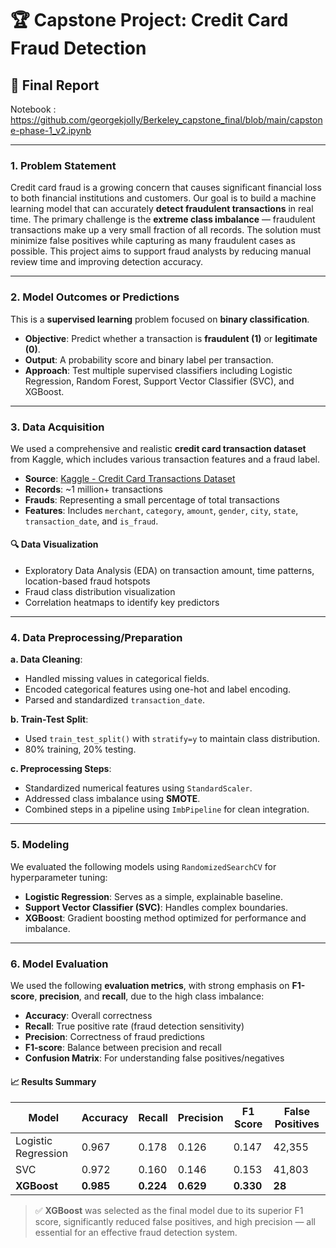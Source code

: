 # 🏆 Capstone Project: Credit Card Fraud Detection

## 📌 Final Report

Notebook : https://github.com/georgekjolly/Berkeley_capstone_final/blob/main/capstone-phase-1_v2.ipynb

---

### 1. Problem Statement

Credit card fraud is a growing concern that causes significant financial loss to both financial institutions and customers. Our goal is to build a machine learning model that can accurately **detect fraudulent transactions** in real time. The primary challenge is the **extreme class imbalance** — fraudulent transactions make up a very small fraction of all records. The solution must minimize false positives while capturing as many fraudulent cases as possible. This project aims to support fraud analysts by reducing manual review time and improving detection accuracy.

---

### 2. Model Outcomes or Predictions

This is a **supervised learning** problem focused on **binary classification**.

- **Objective**: Predict whether a transaction is **fraudulent (1)** or **legitimate (0)**.
- **Output**: A probability score and binary label per transaction.
- **Approach**: Test multiple supervised classifiers including Logistic Regression, Random Forest, Support Vector Classifier (SVC), and XGBoost.

---

### 3. Data Acquisition

We used a comprehensive and realistic **credit card transaction dataset** from Kaggle, which includes various transaction features and a fraud label.

- **Source**: [Kaggle - Credit Card Transactions Dataset](https://www.kaggle.com/datasets/tjverry/credit-card-transactions)
- **Records**: ~1 million+ transactions
- **Frauds**: Representing a small percentage of total transactions
- **Features**: Includes `merchant`, `category`, `amount`, `gender`, `city`, `state`, `transaction_date`, and `is_fraud`.

#### 🔍 Data Visualization

- Exploratory Data Analysis (EDA) on transaction amount, time patterns, location-based fraud hotspots
- Fraud class distribution visualization
- Correlation heatmaps to identify key predictors

---

### 4. Data Preprocessing/Preparation

**a. Data Cleaning**:
- Handled missing values in categorical fields.
- Encoded categorical features using one-hot and label encoding.
- Parsed and standardized `transaction_date`.

**b. Train-Test Split**:
- Used `train_test_split()` with `stratify=y` to maintain class distribution.
- 80% training, 20% testing.

**c. Preprocessing Steps**:
- Standardized numerical features using `StandardScaler`.
- Addressed class imbalance using **SMOTE**.
- Combined steps in a pipeline using `ImbPipeline` for clean integration.

---

### 5. Modeling

We evaluated the following models using `RandomizedSearchCV` for hyperparameter tuning:

- **Logistic Regression**: Serves as a simple, explainable baseline.
- **Support Vector Classifier (SVC)**: Handles complex boundaries.
- **XGBoost**: Gradient boosting method optimized for performance and imbalance.

---

### 6. Model Evaluation

We used the following **evaluation metrics**, with strong emphasis on **F1-score**, **precision**, and **recall**, due to the high class imbalance:

- **Accuracy**: Overall correctness
- **Recall**: True positive rate (fraud detection sensitivity)
- **Precision**: Correctness of fraud predictions
- **F1-score**: Balance between precision and recall
- **Confusion Matrix**: For understanding false positives/negatives

#### 📈 Results Summary

| Model                | Accuracy | Recall | Precision | F1 Score | False Positives |
|---------------------|----------|--------|-----------|----------|-----------------|
| Logistic Regression | 0.967    | 0.178  | 0.126     | 0.147    | 42,355          |
| SVC                 | 0.972    | 0.160  | 0.146     | 0.153    | 41,803          |
| **XGBoost**         | **0.985**| **0.224**| **0.629** | **0.330**| **28**           |

> ✅ **XGBoost** was selected as the final model due to its superior F1 score, significantly reduced false positives, and high precision — all essential for an effective fraud detection system.
